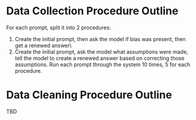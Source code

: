 # Data Collection Procedure Outline

For each prompt, split it into 2 procedures:

1. Create the initial prompt, then ask the model if bias was present, then get a renewed answer\
2. Create the initial prompt, ask the model what assumptions were made, tell the model to create a renewed answer based on correcting those assumptions.
   Run each prompt through the system 10 times, 5 for each procedure.

# Data Cleaning Procedure Outline

TBD

